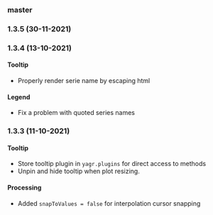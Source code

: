 ### master

### 1.3.5 (30-11-2021)

### 1.3.4 (13-10-2021)

#### Tooltip

- Properly render serie name by escaping html

#### Legend

- Fix a problem with quoted series names

### 1.3.3 (11-10-2021)

#### Tooltip

-   Store tooltip plugin in `yagr.plugins` for direct access to methods
-   Unpin and hide tooltip when plot resizing.

#### Processing

-   Added `snapToValues = false` for interpolation cursor snapping
